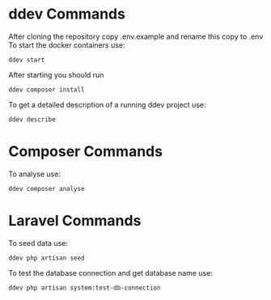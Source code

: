 # ddev Commands
After cloning the repository copy .env.example and rename this copy to .env
To start the docker containers use:
```
ddev start
```
After starting you should run 
```
ddev composer install
```
To get a detailed description of a running ddev project use:
```
ddev describe
```
# Composer Commands
To analyse use:
```
ddev composer analyse
```

# Laravel Commands
To seed data use:
```
ddev php artisan seed
```

To test the database connection and get database name use:
```
ddev php artisan system:test-db-connection
```
